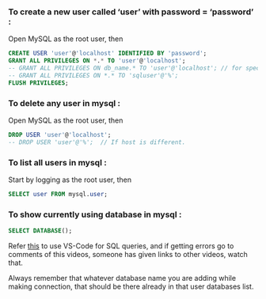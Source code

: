 ### To create a new user called ‘user’ with password = ‘password’ : 
Open MySQL as the root user, then
```sql
CREATE USER 'user'@'localhost' IDENTIFIED BY 'password';
GRANT ALL PRIVILEGES ON *.* TO 'user'@'localhost';
-- GRANT ALL PRIVILEGES ON db_name.* TO 'user'@'localhost'; // for specific database.
-- GRANT ALL PRIVILEGES ON *.* TO 'sqluser'@'%';
FLUSH PRIVILEGES;
```

### To delete any user in mysql :  
Open MySQL as the root user, then 
```sql
DROP USER 'user'@'localhost';
-- DROP USER 'user'@'%';  // If host is different.
```

### To list all users in mysql :
Start by logging as the root user, then
```sql
SELECT user FROM mysql.user;
```

### To show currently using database in mysql :
```sql
SELECT DATABASE();
```

Refer [this](https://www.youtube.com/watch?v=C0y35FpiLRA) to use VS-Code for SQL queries, and if getting errors go to comments of this videos, someone has given links to other videos, watch that.

Always remember that whatever database name you are adding while making connection, that should be there already in that user databases list. 
